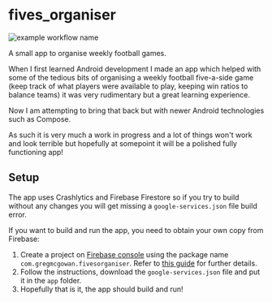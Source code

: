 # fives_organiser
![example workflow name](https://github.com/gregmcgowan/fives_organiser/workflows/Android%20CI/badge.svg)

A small app to organise weekly football games.

When I first learned Android development I made an app which helped with some of the tedious bits of organising a weekly football five-a-side game (keep track of what players were available to play, keeping win ratios to balance teams) it was very rudimentary but a great learning experience.

Now I am attempting to bring that back but with newer Android technologies such as Compose.

As such it is very much a work in progress and a lot of things won't work and look terrible but hopefully at somepoint it will be a polished fully functioning app!


## Setup
The app uses Crashlytics and Firebase Firestore so if you try to build without any changes you will get missing a `google-services.json` file build error.

If you want to build and run the app, you need to obtain your own copy from Firebase:

1. Create a project on [Firebase console](https://console.firebase.google.com/) using the package name `com.gregmcgowan.fivesorganiser`. Refer to [this guide](https://firebase.google.com/docs/android/setup) for further details.
2. Follow the instructions, download the `google-services.json` file and put it in the `app` folder. 
3. Hopefully that is it, the app should build and run!
